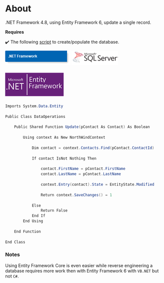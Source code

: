 ﻿# About 

.NET Framework 4.8, using Entity Framework 6, update a single record.

**Requires**

:heavy_check_mark: The following [script](https://gist.github.com/karenpayneoregon/40a6e1158ff29819286a39b7f1ed1ae8) to create/populate the database.

![img](assets/ConventionFramework.png) ![img](assets/sql-server.png)

![img](assets/entityframework_2.png)

```csharp
Imports System.Data.Entity

Public Class DataOperations

    Public Shared Function Update(pContact As Contact) As Boolean

        Using context As New NorthWindContext

            Dim contact = context.Contacts.Find(pContact.ContactId)

            If contact IsNot Nothing Then

                contact.FirstName = pContact.FirstName
                contact.LastName = pContact.LastName

                context.Entry(contact).State = EntityState.Modified

                Return context.SaveChanges() = 1

            Else
                Return False
            End If
        End Using

    End Function

End Class
```

### Notes

Using Entity Framework Core is even easier while reverse engineering a database requires more work then with Entity Framework 6 with `VB.NET` but not `C#`.


